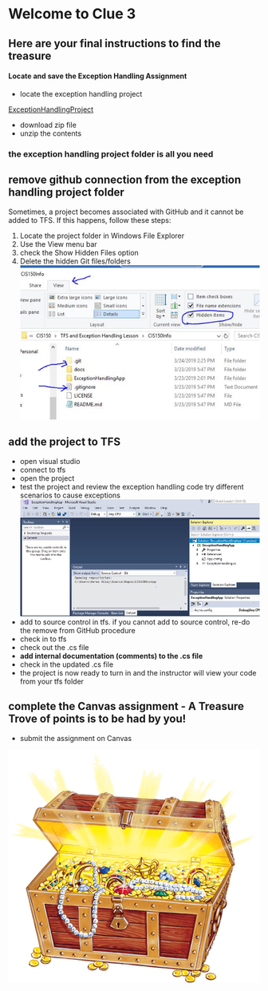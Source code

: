 # Welcome to Clue 3

## Here are your final instructions to find the treasure

#### Locate and save the Exception Handling Assignment
- locate the exception handling project

[ExceptionHandlingProject](https://github.com/OTC-CISRiley/CIS150Info)
- download zip file 
- unzip the contents
### the exception handling project folder is all you need

## remove github connection from the exception handling project folder
Sometimes, a project becomes associated with GitHub and it cannot be added to TFS. If this happens, follow these steps:
1. Locate the project folder in Windows File Explorer
2. Use the View menu bar
3. check the Show Hidden Files option
4. Delete the hidden Git files/folders
![Example Git Association](gitassociation.JPG)

## add the project to TFS 
- open visual studio
- connect to tfs
- open the project
- test the project and review the exception handling code try different scenarios to cause exceptions
![Visual Studio Project](visualstudio.JPG)
- add to source control in tfs. if you cannot add to source control, re-do the remove from GitHub procedure
- check in to tfs
- check out the .cs file
- **add internal documentation (comments) to the .cs file**
- check in the updated .cs file
- the project is now ready to turn in and the instructor will view your code from your tfs folder

## complete the Canvas assignment - A Treasure Trove of points is to be had by you!
- submit the assignment on Canvas

![Treasure](treasure_chest_PNG41.png)

